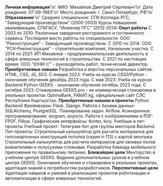
**Личная информация**'\n'
ФИО: Михайлов Дмитрий Сергеевич'\n'
Дата рождения: 07-09-1983'\n'
Место рождения: г. Санкт-Петербург, РФ'\n'
**Образование**'\n'
Среднее специальное: СПб Колледж РГС, "Заведующий производством" (2000-2003)
Курсы повышение квалификации, СПбГАСУ, "Инженер ПГС" (2012-2014)
**Опыт работы**
С 2003 по 2010: Различные заведения ресторанного и гостиничного сервиса.
Последнее место работы по специальности: ООО "Реконструкция" - Заведующий производством.
С 2010 по 2014: ООО "РСК-Реконструкция" - строительная компания, Начальник участка.
С 2014 по 2021: ИП Михайлов - предпринимательская деятельность в сфере алмазных технологий в строительстве.
С 2021 по настоящее время: ООО "ЮНИ-С" - руководитель работ, технический директор.
**Приобретаемые навыки**
Разработка и верстка персональных сайтов: HTML, CSS, JS, SEO.
С января 2023: Учеба на курсах CS50/Python - окончание обучения декабрь 2023 года.
С мая 2023: Учеба на курсах Backend Python GEEKS - окончание обучения октябрь 2023 года.
С октября 2023: Стажировка GEEKS.pro - не коммерческая стажировка в реальных проектах OptimaBank, FANAT.kg, официальный сайт СЭС Республики Кыргызстан.
**Приобретенные навыки и проекты**
Python Backend
Фреймворки: Flask, Django.
Работа с базами данных: SQLAlchemy, PostgreSQL.
Планирование задач: Airflow.
Асинхронное программирование: aiogram, asyncio.
Работа с изображениями и PDF: FPDF, Pillow.
Графические интерфейсы: tkinter, kivy.
Учебные и пет-проекты
Учебный проект: Телеграм-бот для группы менторов Backend.
Пет-проекты:
Строительный калькулятор для расчета материалов для гипсокартонных конструкций потолка (серия п-113) с картой монтажа.
Строительный калькулятор для расчета материалов для заливки полов ровнителями и полусухими стяжками.
Разработка бэкенда мобильного приложения по правильному питанию.
**Ближайшие цели**
Менторство в учебном центре GEEKS.
Ведение дополнительных уроков в учебном центре GEEKS.
Окончание обучения и стажировки в реальных проектах, адаптация знаний к потребностям разработчиков.
**Перспективные цели**
Адаптация навыков и умений в реализацию проектов роботизации и автоматизации в сфере алмазных технологий.
